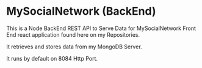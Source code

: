 # MySocialNetwork (BackEnd)

This is a Node BackEnd REST API to Serve Data for MySocialNetwork Front End react application found here on my Repositories.

It retrieves and stores data from my MongoDB Server.


It runs by default on 8084 Http Port.

